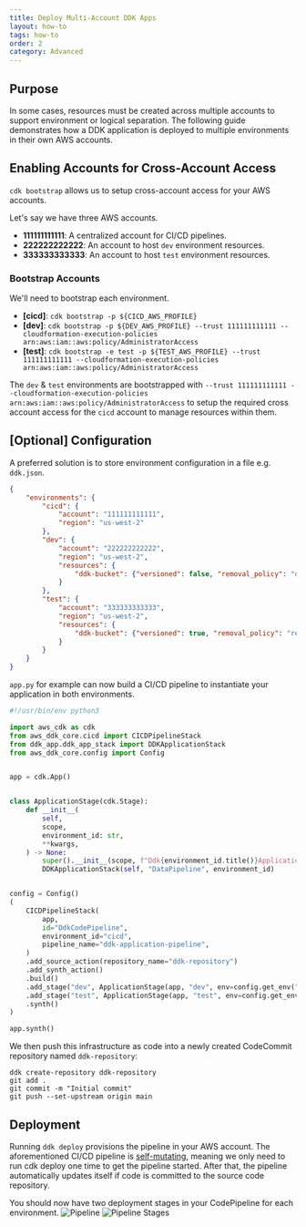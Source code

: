 ```yaml
---
title: Deploy Multi-Account DDK Apps
layout: how-to
tags: how-to
order: 2
category: Advanced
---
```


## Purpose
In some cases, resources must be created across multiple accounts to support environment or logical separation. The following guide demonstrates how a DDK application is deployed to multiple environments in their own AWS accounts.

## Enabling Accounts for Cross-Account Access
`cdk bootstrap` allows us to setup cross-account access for your AWS accounts.

Let's say we have three AWS accounts.
- **111111111111**: A centralized account for CI/CD pipelines.
- **222222222222**: An account to host `dev` environment resources.
- **333333333333**: An account to host `test` environment resources.

### Bootstrap Accounts
We'll need to bootstrap each environment. 

- **[cicd]**: `cdk bootstrap -p ${CICD_AWS_PROFILE}`
- **[dev]**: `cdk bootstrap -p ${DEV_AWS_PROFILE} --trust 111111111111 --cloudformation-execution-policies arn:aws:iam::aws:policy/AdministratorAccess`
- **[test]**: `cdk bootstrap -e test -p ${TEST_AWS_PROFILE} --trust 111111111111 --cloudformation-execution-policies arn:aws:iam::aws:policy/AdministratorAccess`

The `dev` & `test` environments are bootstrapped with `--trust 111111111111 --cloudformation-execution-policies arn:aws:iam::aws:policy/AdministratorAccess` to setup the required cross account access for the `cicd` account to manage resources within them.

## [Optional] Configuration
A preferred solution is to store environment configuration in a file e.g. `ddk.json`.

```json
{
    "environments": {
        "cicd": {
            "account": "111111111111",
            "region": "us-west-2"
        },
        "dev": {
            "account": "222222222222",
            "region": "us-west-2",
            "resources": {
                "ddk-bucket": {"versioned": false, "removal_policy": "destroy"}
            }
        },
        "test": {
            "account": "333333333333",
            "region": "us-west-2",
            "resources": {
                "ddk-bucket": {"versioned": true, "removal_policy": "retain"}
            }
        }
    }
}
```

`app.py` for example can now build a CI/CD pipeline to instantiate your application in both environments.

```python
#!/usr/bin/env python3

import aws_cdk as cdk
from aws_ddk_core.cicd import CICDPipelineStack
from ddk_app.ddk_app_stack import DDKApplicationStack
from aws_ddk_core.config import Config


app = cdk.App()


class ApplicationStage(cdk.Stage):
    def __init__(
        self,
        scope,
        environment_id: str,
        **kwargs,
    ) -> None:
        super().__init__(scope, f"Ddk{environment_id.title()}Application", **kwargs)
        DDKApplicationStack(self, "DataPipeline", environment_id)


config = Config()
(
    CICDPipelineStack(
        app,
        id="DdkCodePipeline",
        environment_id="cicd",
        pipeline_name="ddk-application-pipeline",
    )
    .add_source_action(repository_name="ddk-repository")
    .add_synth_action()
    .build()
    .add_stage("dev", ApplicationStage(app, "dev", env=config.get_env("dev")))
    .add_stage("test", ApplicationStage(app, "test", env=config.get_env("test")))
    .synth()
)

app.synth()
```

We then push this infrastructure as code into a newly created CodeCommit repository named `ddk-repository`:
```
ddk create-repository ddk-repository
git add .
git commit -m "Initial commit"
git push --set-upstream origin main
```

## Deployment 
Running `ddk deploy` provisions the pipeline in your AWS account. The aforementioned CI/CD pipeline is [self-mutating](https://aws.amazon.com/blogs/developer/cdk-pipelines-continuous-delivery-for-aws-cdk-applications/), meaning we only need to run cdk deploy one time to get the pipeline started. After that, the pipeline automatically updates itself if code is committed to the source code repository.

You should now have two deployment stages in your CodePipeline for each environment.
![Pipeline](/aws-ddk/img/multi-account-pipeline.png)
![Pipeline Stages](/aws-ddk/img/multi-account-stages.png)



